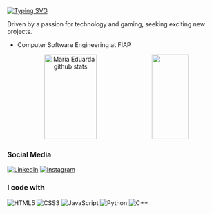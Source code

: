 [![Typing SVG](https://readme-typing-svg.demolab.com?font=Montserrat&size=35&pause=500&color=D98997&random=false&width=435&lines=Hi!+I'm+Maria+Eduarda)](https://git.io/typing-svg)


Driven by a passion for technology and gaming, seeking exciting new projects.
- Computer Software Engineering at FIAP


<div align="center">  
  <img width="49%" height="195px" src="https://github-readme-stats.vercel.app/api?username=dudaferres&show_icons=true&count_private=true&hide_border=true&title_color=D98997&icon_color=D98997&text_color=D98997&bg_color=482B30" alt="Maria Eduarda github stats" /> 
  <img width="41%" height="195px" src="https://github-readme-stats.vercel.app/api/top-langs/?username=dudaferres&layout=compact&hide_border=true&title_color=D98997&text_color=D98997&bg_color=482B30" />
</div>

### Social Media

[![LinkedIn](https://img.shields.io/badge/-LinkedIn-7F4C55?style=for-the-badge&logo=linkedin&logoColor=FFF)](https://www.linkedin.com/in/mariaeduardaferres/)
[![Instagram](https://img.shields.io/badge/-Instagram-9E5F69?style=for-the-badge&logo=instagram&logoColor=FFF)](https://www.instagram.com/dudaferres/)

### I code with
![HTML5](https://img.shields.io/badge/html5-472B30.svg?style=for-the-badge&logo=html5&logoColor=white) 
![CSS3](https://img.shields.io/badge/css3-6B4047.svg?style=for-the-badge&logo=css3&logoColor=white)
![JavaScript](https://img.shields.io/badge/javascript-8A535C.svg?style=for-the-badge&logo=javascript&logoColor=white)
![Python](https://img.shields.io/badge/python-9E5F69?style=for-the-badge&logo=python&logoColor=white)
![C++](https://img.shields.io/badge/C%2B%2B-BD717E?style=for-the-badge&logo=c%2B%2B&logoColor=white)

